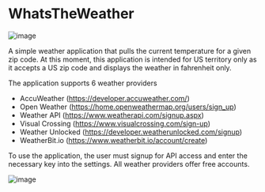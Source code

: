 # WhatsTheWeather

![image](https://user-images.githubusercontent.com/8136145/206906754-a005a5ad-7ee7-4193-9403-135baa49c61d.png)

A simple weather application that pulls the current temperature for a given zip code. At this moment, this application is intended for US territory only as it 
accepts a US zip code and displays the weather in fahrenheit only.

The application supports 6 weather providers
* AccuWeather (https://developer.accuweather.com/)
* Open Weather (https://home.openweathermap.org/users/sign_up)
* Weather API (https://www.weatherapi.com/signup.aspx)
* Visual Crossing (https://www.visualcrossing.com/sign-up)
* Weather Unlocked (https://developer.weatherunlocked.com/signup)
* WeatherBit.io (https://www.weatherbit.io/account/create)

To use the application, the user must signup for API access and enter the necessary key into the settings. All weather providers offer free accounts.

![image](https://user-images.githubusercontent.com/8136145/206906835-55e2c943-86d5-4e4e-a506-b603da839e1c.png)
